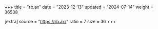 +++
title = "rb.ax"
date = "2023-12-13"
updated = "2024-07-14"
weight = 36538

[extra]
source = "https://rb.ax/"
ratio = 7
size = 36
+++

